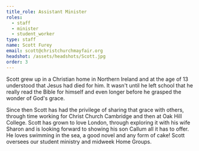```yaml
---
title_role: Assistant Minister
roles:
  - staff
  - minister
  - student_worker
type: staff
name: Scott Furey
email: scott@christchurchmayfair.org
headshot: /assets/headshots/Scott.jpg
order: 3
---
```

Scott grew up in a Christian home in Northern Ireland and at the age of 13 understood that Jesus had died for him. It wasn't until he left school that he really read the Bible for himself and even longer before he grasped the wonder of God's grace.

Since then Scott has had the privilege of sharing that grace with others, through time working for Christ Church Cambridge and then at Oak Hill College. Scott has grown to love London, through exploring it with his wife Sharon and is looking forward to showing his son Callum all it has to offer. He loves swimming in the sea, a good novel and any form of cake! Scott oversees our student ministry and midweek Home Groups.
